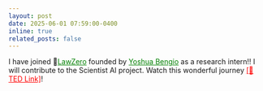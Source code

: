```yaml
---
layout: post
date: 2025-06-01 07:59:00-0400
inline: true
related_posts: false
---
```


I have joined 🧪<a href="https://lawzero.org/en" style="color:green;">LawZero</a> founded by <a href="https://yoshuabengio.org/" style="color:green;">Yoshua Bengio</a> as a research intern!! I will contribute to the Scientist AI project. Watch this wonderful journey <a href="https://www.youtube.com/watch?v=qe9QSCF-d88" style="color:red;">[🍿 TED Link]</a>!
